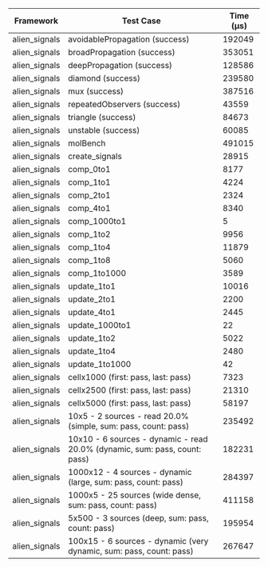 | Framework | Test Case | Time (μs) |
| --- | --- | --- |
| alien_signals | avoidablePropagation (success) | 192049 |
| alien_signals | broadPropagation (success) | 353051 |
| alien_signals | deepPropagation (success) | 128586 |
| alien_signals | diamond (success) | 239580 |
| alien_signals | mux (success) | 387516 |
| alien_signals | repeatedObservers (success) | 43559 |
| alien_signals | triangle (success) | 84673 |
| alien_signals | unstable (success) | 60085 |
| alien_signals | molBench | 491015 |
| alien_signals | create_signals | 28915 |
| alien_signals | comp_0to1 | 8177 |
| alien_signals | comp_1to1 | 4224 |
| alien_signals | comp_2to1 | 2324 |
| alien_signals | comp_4to1 | 8340 |
| alien_signals | comp_1000to1 | 5 |
| alien_signals | comp_1to2 | 9956 |
| alien_signals | comp_1to4 | 11879 |
| alien_signals | comp_1to8 | 5060 |
| alien_signals | comp_1to1000 | 3589 |
| alien_signals | update_1to1 | 10016 |
| alien_signals | update_2to1 | 2200 |
| alien_signals | update_4to1 | 2445 |
| alien_signals | update_1000to1 | 22 |
| alien_signals | update_1to2 | 5022 |
| alien_signals | update_1to4 | 2480 |
| alien_signals | update_1to1000 | 42 |
| alien_signals | cellx1000 (first: pass, last: pass) | 7323 |
| alien_signals | cellx2500 (first: pass, last: pass) | 21310 |
| alien_signals | cellx5000 (first: pass, last: pass) | 58197 |
| alien_signals | 10x5 - 2 sources - read 20.0% (simple, sum: pass, count: pass) | 235492 |
| alien_signals | 10x10 - 6 sources - dynamic - read 20.0% (dynamic, sum: pass, count: pass) | 182231 |
| alien_signals | 1000x12 - 4 sources - dynamic (large, sum: pass, count: pass) | 284397 |
| alien_signals | 1000x5 - 25 sources (wide dense, sum: pass, count: pass) | 411158 |
| alien_signals | 5x500 - 3 sources (deep, sum: pass, count: pass) | 195954 |
| alien_signals | 100x15 - 6 sources - dynamic (very dynamic, sum: pass, count: pass) | 267647 |
